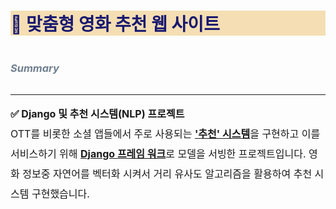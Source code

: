 # <p style="color:midnightblue;background-color:wheat;"> 🍿 맞춤형 영화 추천 웹 사이트

### <p style="line-height:3; color:slategrey;"> ***Summary***</p> 

* * *
<span style="font-size:1rem; line-height:2;">**✅ Django 및 추천 시스템(NLP) 프로젝트**<br>OTT를 비롯한 소셜 앱들에서 주로 사용되는 <u>**'추천' 시스템**</u>을 구현하고 이를 서비스하기 위해 <u>**Django 프레임 워크**</u>로 모델을 서빙한 프로젝트입니다. 영화 정보중 자연어를 벡터화 시켜서 거리 유사도 알고리즘을 활용하여 추천 시스템 구현했습니다.
</span>

<br>
<br>